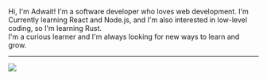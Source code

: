 Hi, I'm Adwait! I'm a software developer who loves web development. I'm Currently learning React and Node.js, and I'm also interested in low-level coding, so I'm learning Rust.<br>I'm a curious learner and I'm always looking for new ways to learn and grow.

---
[![](https://visitcount.itsvg.in/api?id=adwait-rao&icon=0&color=0)](https://visitcount.itsvg.in)

<!-- Proudly created with GPRM ( https://gprm.itsvg.in ) -->

